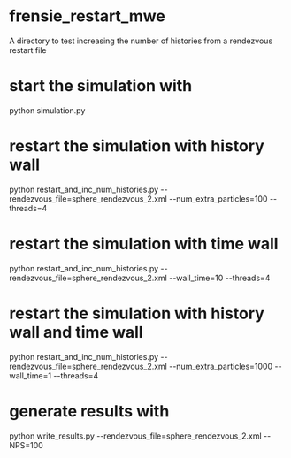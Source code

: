 # frensie_restart_mwe
A directory to test increasing the number of histories from a rendezvous restart file

# start the simulation with
python simulation.py

# restart the simulation with history wall 
python restart_and_inc_num_histories.py --rendezvous_file=sphere_rendezvous_2.xml --num_extra_particles=100 --threads=4

# restart the simulation with time wall
python restart_and_inc_num_histories.py --rendezvous_file=sphere_rendezvous_2.xml --wall_time=10 --threads=4

# restart the simulation with history wall and time wall
python restart_and_inc_num_histories.py --rendezvous_file=sphere_rendezvous_2.xml --num_extra_particles=1000 --wall_time=1 --threads=4

# generate results with
python write_results.py --rendezvous_file=sphere_rendezvous_2.xml --NPS=100